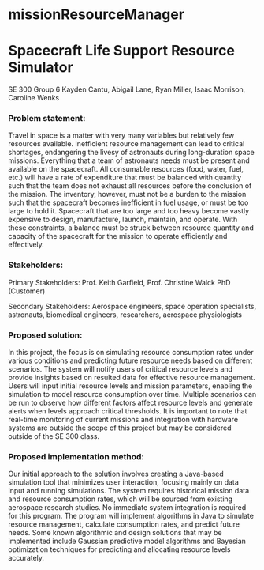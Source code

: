 # missionResourceManager
# Spacecraft Life Support Resource Simulator 
SE 300 Group 6
Kayden Cantu, Abigail Lane, Ryan Miller, Isaac Morrison, Caroline Wenks 

### Problem statement:  

Travel in space is a matter with very many variables but relatively few resources available. Inefficient resource management can lead to critical shortages, endangering the livesy of astronauts during long-duration space missions. Everything that a team of astronauts needs must be present and available on the spacecraft. All consumable resources (food, water, fuel, etc.) will have a rate of expenditure that must be balanced with quantity such that the team does not exhaust all resources before the conclusion of the mission. The inventory, however, must not be a burden to the mission such that the spacecraft becomes inefficient in fuel usage, or must be too large to hold it. Spacecraft that are too large and too heavy become vastly expensive to design, manufacture, launch, maintain, and operate. With these constraints, a balance must be struck between resource quantity and capacity of the spacecraft for the mission to operate efficiently and effectively.  

### Stakeholders:   

Primary Stakeholders: Prof. Keith Garfield, Prof. Christine Walck PhD (Customer) 

Secondary Stakeholders: Aerospace engineers, space operation specialists, astronauts, biomedical engineers, researchers, aerospace physiologists  

### Proposed solution:  

In this project, the focus is on simulating resource consumption rates under various conditions and predicting future resource needs based on different scenarios. The system will notify users of critical resource levels and provide insights based on resulted data for effective resource management. Users will input initial resource levels and mission parameters, enabling the simulation to model resource consumption over time. Multiple scenarios can be run to observe how different factors affect resource levels and generate alerts when levels approach critical thresholds. It is important to note that real-time monitoring of current missions and integration with hardware systems are outside the scope of this project but may be considered outside of the SE 300 class.  

### Proposed implementation method:  

Our initial approach to the solution involves creating a Java-based simulation tool that minimizes user interaction, focusing mainly on data input and running simulations. The system requires historical mission data and resource consumption rates, which will be sourced from existing aerospace research studies. No immediate system integration is required for this program. The program will implement algorithms in Java to simulate resource management, calculate consumption rates, and predict future needs. Some known algorithmic and design solutions that may be implemented include Gaussian predictive model algorithms and Bayesian optimization techniques for predicting and allocating resource levels accurately. 

